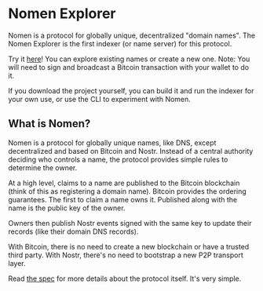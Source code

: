 # Nomen Explorer

Nomen is a protocol for globally unique, decentralized "domain names". The Nomen Explorer is the first indexer (or name server) for this protocol.

Try it [here](https://nomen.directory)! You can explore existing names or create a new one. Note: You will need to sign and broadcast a Bitcoin transaction with your wallet to do it.

If you download the project yourself, you can build it and run the indexer for your own use, or use the CLI to experiment with Nomen.

## What is Nomen?

Nomen is a protocol for globally unique names, like DNS, except decentralized and based on Bitcoin and Nostr. Instead of a central authority deciding who controls a name, the protocol provides simple rules to determine the owner.

At a high level, claims to a name are published to the Bitcoin blockchain (think of this as registering a domain name). Bitcoin provides the ordering guarantees. The first to claim a name owns it. Published along with the name is the public key of the owner.

Owners then publish Nostr events signed with the same key to update their records (like their domain DNS records).

With Bitcoin, there is no need to create a new blockchain or have a trusted third party. With Nostr, there's no need to bootstrap a new P2P transport layer.

Read [the spec](https://github.com/ursuscamp/nomen/blob/master/docs/SPEC.md) for more details about the protocol itself. It's very simple.
